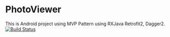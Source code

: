 # PhotoViewer
This is Android project using MVP Pattern using RXJava Retrofit2, Dagger2.
[![Build Status](https://travis-ci.org/sunheehwang/PhotoViewer.svg?branch=master)](https://travis-ci.org/sunheehwang/PhotoViewer)
